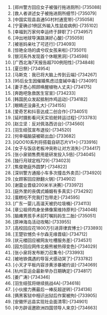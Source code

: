 
1. [郑州警方回应女子被强行拖进厕所]-[735088]
1. [救人者讲述女子被拖进厕所细节]-[735079]
1. [中国实现县县通5G村村通宽带]-[735058]
1. [宁夏确诊1例区外输入性鼠疫病例]-[735102]
1. [幸福到万家何幸运终于辞职了]-[734957]
1. [冲出地球导演路演好心酸]-[735059]
1. [被爸妈亲吐了可还行]-[734093]
1. [惊艳全场的虞兮叹女孩来啦]-[735011]
1. [银河系外发现首个休眠黑洞]-[734598]
1. [广西北海7天报告超700例阳性]-[734848]
1. [夏日祭]-[734954]
1. [马斯克：我已将大脑上传到云端]-[734267]
1. [95后女生因催婚焦虑过度碱中毒]-[734091]
1. [妻子悉心照顾唤醒植物人丈夫]-[734175]
1. [奔跑吧急救医生官宣]-[734233]
1. [韩国民众发起抵制炸鸡运动]-[734182]
1. [眼睛还没鼻孔大]-[734155]
1. [爱奇艺和抖音达成二创合作]-[734051]
1. [延时摄影看问天实验舱转运过程]-[733783]
1. [赵立坚：反对佩洛西访台]-[734560]
1. [羽生结弦宣布退役]-[734520]
1. [何幸福脑袋被砸出血]-[733682]
1. [iQOO10系列将搭载自研芯片V1+]-[733916]
1. [女子与饭店老板冲突称让对方消失]-[734417]
1. [张小泉销售费用是研发投入5倍]-[734045]
1. [独行月球定档729]-[734023]
1. [焦俊艳庭外圆梦]-[734822]
1. [深圳警方通报小车多次撞击外卖员]-[734920]
1. [女顾客回应掀翻火锅]-[734902]
1. [谢震业晋级200米半决赛]-[733972]
1. [庭外里的丧偶式婚姻有多真实]-[734292]
1. [蛋糕吃不完我打包带走]-[734595]
1. [广东一婴儿高温天被扔垃圾桶]-[734113]
1. [章公祖师肉身坐佛像案维持原判]-[734048]
1. [脑瘫男孩手术前叮嘱妈妈生二胎]-[735051]
1. [原神海岛活动攻略]-[733955]
1. [高校回应花1800万引进菲律宾博士]-[733893]
1. [王楚钦憾负卡尔森无缘晋级]-[734712]
1. [状元楼回应被网友吐槽服务差]-[734531]
1. [园方回应网传北极熊被热得变色]-[734029]
1. [张小泉将发布断刀召集令]-[733993]
1. [被地铁偶遇的导盲犬感动哭了]-[733782]
1. [小天才平板内容涉黄涉暴被约谈]-[734069]
1. [杭州亚运会最新举办日期确定]-[734817]
1. [姜广涛]-[734346]
1. [羽生结弦将继续挑战4A]-[734618]
1. [小伙接力赛最后一棒反超逆转]-[734136]
1. [俩黑客狱中相识出狱后作案被拘]-[733905]
1. [安徽怀远县实现社会面清零]-[734901]
1. [中方辟谣邀欧洲四国领导人来京]-[734663]